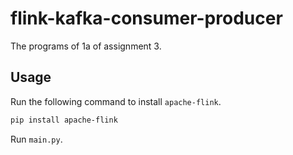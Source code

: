 # flink-kafka-consumer-producer
The programs of 1a of assignment 3.

## Usage
Run the following command to install `apache-flink`.

```bash
pip install apache-flink
```

Run `main.py`.
